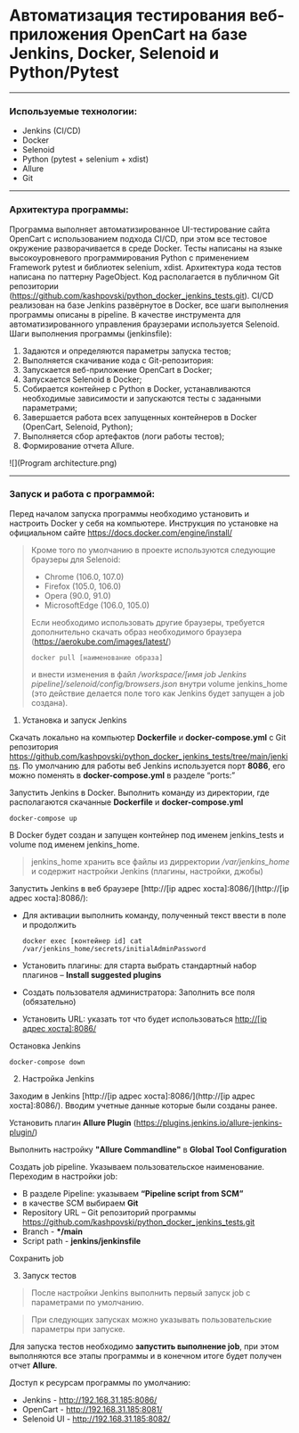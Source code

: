 # Автоматизация тестирования веб-приложения OpenCart на базе Jenkins, Docker, Selenoid и Python/Pytest
***
### Используемые технологии:
- Jenkins (CI/CD)
- Docker 
- Selenoid 
- Python (pytest + selenium + xdist)
- Allure 
- Git
***
### Архитектура программы:
Программа выполняет автоматизированное UI-тестирование сайта OpenCart с 
использованием подхода CI/CD, при этом все тестовое окружение разворачивается 
в среде Docker. Тесты написаны на языке высокоуровневого программирования Python 
с применением Framework pytest и библиотек selenium, xdist. Архитектура кода тестов 
написана по паттерну PageObject. Код располагается в публичном Git репозитории 
(https://github.com/kashpovski/python_docker_jenkins_tests.git). 
CI/CD реализован на базе Jenkins развёрнутое в Docker, все шаги выполнения программы 
описаны в pipeline. В качестве инструмента для автоматизированного управления браузерами 
используется Selenoid.
Шаги выполнения программы (jenkinsfile):
1. Задаются и определяются параметры запуска тестов;
2. Выполняется скачивание кода с Git-репозитория:
3. Запускается веб-приложение OpenCart в Docker;
4. Запускается Selenoid в Docker;
5. Собирается контейнер с Python в Docker, устанавливаются необходимые 
зависимости и запускаются тесты с заданными параметрами;
6. Завершается работа всех запущенных контейнеров в Docker (OpenCart, Selenoid, Python);
7. Выполняется сбор артефактов (логи работы тестов);
8. Формирование отчета Allure.

![](Program architecture.png)

***
### Запуск и работа с программой:
Перед началом запуска программы необходимо установить и настроить Docker у себя на компьютере. 
Инструкция по установке на официальном сайте https://docs.docker.com/engine/install/

>Кроме того по умолчанию в проекте используются следующие браузеры для Selenoid:
>- Chrome (106.0, 107.0)
>- Firefox (105.0, 106.0)
>- Opera (90.0, 91.0)
>- MicrosoftEdge (106.0, 105.0)
>
>Если необходимо использовать другие браузеры, требуется дополнительно скачать образ необходимого 
браузера (https://aerokube.com/images/latest/)
>
>     docker pull [наименование образа]
>и внести изменения в файл */workspace/[имя job Jenkins pipeline]/selenoid/config/browsers.json* 
внутри volume jenkins_home (это действие делается поле того как Jenkins будет запущен а job создана).

1. Установка и запуск Jenkins

Скачать локально на компьютер **Dockerfile** и **docker-compose.yml** с Git репозитория 
https://github.com/kashpovski/python_docker_jenkins_tests/tree/main/jenkins. 
По умолчанию для работы веб Jenkins используется порт **8086**, 
его можно поменять в **docker-compose.yml** в разделе “ports:”

Запустить Jenkins в Docker. Выполнить команду из директории, 
где располагаются скачанные **Dockerfile** и **docker-compose.yml** 
    
    docker-compose up
В Docker будет создан и запущен контейнер под именем jenkins_tests и volume под именем jenkins_home.

>jenkins_home хранить все файлы из дирректории */var/jenkins_home* 
и содержит настройки Jenkins (плагины, настройки, джобы)

Запустить Jenkins в веб браузере [http://[ip адрес хоста]:8086/](http://[ip адрес хоста]:8086/):
- Для активации выполнить команду, полученный текст ввести в поле и продолжить

      docker exec [контейнер id] cat /var/jenkins_home/secrets/initialAdminPassword
- Установить плагины: для старта выбрать стандартный набор плагинов – **Install suggested plugins**
- Создать пользователя администратора: Заполнить все поля (обязательно)
- Установить URL: указать тот что будет использоваться [http://[ip адрес хоста]:8086/]()

Остановка Jenkins

    docker-compose down

2. Настройка Jenkins

Заходим в Jenkins [http://[ip адрес хоста]:8086/](http://[ip адрес хоста]:8086/). 
Вводим учетные данные которые были созданы ранее.

Установить плагин **Allure Plugin** (https://plugins.jenkins.io/allure-jenkins-plugin/)

Выполнить настройку **"Allure Commandline"** в **Global Tool Configuration**

Создать job pipeline. Указываем пользовательское наименование. Переходим в настройки job:
- В разделе Pipeline: указываем **“Pipeline script from SCM”**
- в качестве SCM выбираем **Git**
- Repository URL – Git репозиторий программы https://github.com/kashpovski/python_docker_jenkins_tests.git
- Branch - **\*/main**
- Script path - **jenkins/jenkinsfile**

Сохранить job

3. Запуск тестов

>После настройки Jenkins выполнить первый запуск job с параметрами по умолчанию.

> При следующих запусках можно указывать пользовательские параметры при запуске.

Для запуска тестов необходимо **запустить выполнение job**, 
при этом выполняются все этапы программы и в конечном итоге будет получен отчет **Allure**.

Доступ к ресурсам программы по умолчанию:
- Jenkins - http://192.168.31.185:8086/
- OpenCart - http://192.168.31.185:8081/
- Selenoid UI - http://192.168.31.185:8082/